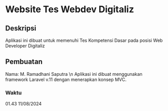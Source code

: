 # Website Tes Webdev Digitaliz
## Deskripsi
Aplikasi ini dibuat untuk memenuhi Tes Kompetensi Dasar pada posisi Web Developer Digitaliz
## Pembuatan
Nama: M. Ramadhani Saputra \n
Aplikasi ini dibuat menggunakan framework Laravel v.11 dengan menerapkan konsep MVC.
### Waktu
01.43 11/08/2024
